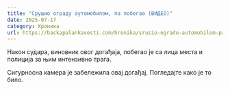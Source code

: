 ```yaml
---
title: "Срушио ограду аутомобилом, па побегао (ВИДЕО)"
date: 2025-07-17
category: Хроника
url: https://backapalankavesti.com/hronika/srusio-ogradu-automobilom-pa-pobegao-video/
---
```


Након судара, виновник овог догађаја, побегао је са лица места и полиција за њим интензивно трага.

Сигурносна камера је забележила овај догађај. Погледајте како је то било.
